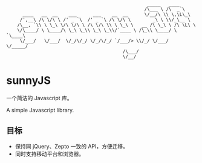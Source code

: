 
```
                                                    _____   ____
                                                   /\___ \ /\  _`\
      ____   __  __    ___      ___    __  __      \/__/\ \\ \,\L\_\
     /',__\ /\ \/\ \ /' _ `\  /' _ `\ /\ \/\ \        _\ \ \\/_\__ \
    /\__, `\\ \ \_\ \/\ \/\ \ /\ \/\ \\ \ \_\ \   __ /\ \_\ \ /\ \L\ \
    \/\____/ \ \____/\ \_\ \_\\ \_\ \_\\/`____ \ /\_\\ \____/ \ `\____\
     \/___/   \/___/  \/_/\/_/ \/_/\/_/ `/___/> \\/_/ \/___/   \/_____/
                                           /\___/
                                           \/__/

```

# sunnyJS

一个简洁的 Javascript 库。

A simple Javascript library.

## 目标

- 保持同 jQuery、Zepto 一致的 API，方便迁移。
- 同时支持移动平台和浏览器。
